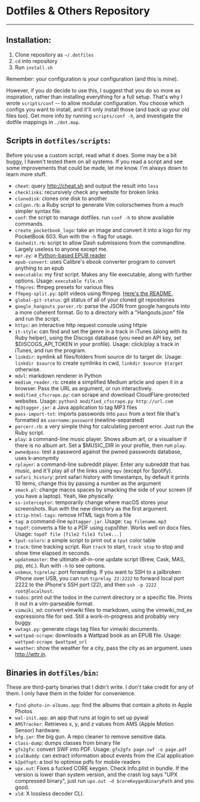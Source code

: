 # Dotfiles & Others Repository
---

## Installation:
1. Clone repository as `~/.dotfiles`
2. `cd` into repository
3. Run `install.sh`


Remember: your configuration is *your* configuration (and this is mine).

However, if you _do_ decide to use this, I suggest that you do so more as inspiration, rather than installing everything for a full setup.
That's why I wrote `scripts/conf` -- to allow modular configuration.
You choose which configs you want to install, and it'll only install those (and back up your old files too).
Get more info by running `scripts/conf -h`, and investigate the dotfile mappings in `./dot.map`.

## Scripts in `dotfiles/scripts`:
Before you use a custom script, read what it does. Some may be a bit buggy, I haven't tested them on all systems.
If you read a script and see some improvements that could be made, let me know. I'm always down to learn more stuff.

* `cheat`: query http://cheat.sh and output the result into `less`
* `checklinks`: recursively check any website for broken links
* `clonedisk`: clones one disk to another
* `colgen.rb`: a Ruby script to generate Vim colorschemes from a much simpler syntax file.
* `conf`: the script to manage dotfiles. run `conf -h` to show available commands.
* `create_pocketbook_logo`: take an image and convert it into a logo for my PocketBook 603. Run with the `-h` flag for usage.
* `dashedit.rb`: script to allow Dash submissions from the commandline. Largely useless to anyone except me.
* `epr.py`: a [Python-based EPUB reader](https://github.com/wustho/epr)
* `epub-convert`: uses Calibre's ebook converter program to convert anything to an epub
* `executable`: my first script. Makes any file executable, along with further options. Usage: `executable file.sh`
* `ffmpres`: ffmpeg presets for various files
* `ffmpeg-split.py`: split videos using ffmpeg. [Here's the README.](scripts/ffmpeg-split-README.md)
* `global-git-status`: git status of all of your cloned git repositories
* `google_hangouts_parser.rb`: parse the JSON from google hangouts into a more coherent format. Go to a directory with a "Hangouts.json" file and run the script.
* `httpc`: an interactive http request console using httpie
* `it-style`: can find and set the genre in a track in iTunes (along with its Ruby helper), using the Discogs database (you need an API key, set $DISCOGS_API_TOKEN in your profile). Usage: click/play a track in iTunes, and run the program.
* `linkdir`: symlink all files/folders from source dir to target dir. Usage: `linkdir $source` to create symlinks in cwd, `linkdir $source $target` otherwise.
* `mdvl`: markdown renderer in Python
* `medium_reader.rb`: create a simplified Medium article and open it in a browser. Pass the URL as argument, or run interactively.
* `modified_cfscrape.py`: can scrape and download CloudFlare-protected websites. Usage: `python3 modified_cfscrape.py http://url.com`
* `mp3tagger.jar`: a Java application to tag MP3 files
* `pass-import-txt`: imports passwords into `pass` from a text file that's formatted as `username:password` (newline-separated)
* `percerr.rb`: a very simple thing for calculating percent error. Just run the Ruby script.
* `play`: a command-line music player. Shows album art, or a visualiser if there is no album art. Set a $MUSIC_DIR in your profile, then run `play`.
* `pwnedpass`: test a password against the pwned passwords database, uses k-anonymity
* `rplayer`: a command-line subreddit player. Enter any subreddit that has music, and it'll play all of the links using `mpv` (except for Spotify).
* `safari_history`: print safari history with timestamps, by default it prints 10 items, change this by passing a number as the argument
* `smack.pl`: change macos spaces by smacking the side of your screen (if you have a laptop). Yeah, like physically.
* `ss-interceptor`: temporarily change where macOS stores your screenshots. Run with the new directory as the first argument.
* `strip-html-tags`: remove HTML tags from a file
* `tag`: a command-line `mp3tagger.jar`. Usage: `tag filename.mp3`
* `topdf`: converts a file to a PDF using cupsfilter. Works well on docx files. Usage: `topdf file [file2 file3 file4...]`
* `tput-colors`: a simple script to print out a `tput` color table
* `track`: time tracking script. Run `track` to start, `track stop` to stop and show time elapsed in seconds.
* `updatemaster`: the ultimate all-in-one update script (Brew, Cask, MAS, pip, etc.). Run with `-h` to see options.
* `usbmux`, `tcprelay`: port forwarding. If you want to SSH to a jailbroken iPhone over USB, you can run `tcprelay 22:2222` to forward local port 2222 to the iPhone's SSH port (22), and then `ssh -p 2222 root@localhost`.
* `todos`: print out the todos in the current directory or a specific file. Prints it out in a vim-parseable format.
* `vimwiki_md`: convert vimwiki files to markdown, using the vimwiki_md_ex expressions file for sed. Still a work-in-progress and probably very buggy.
* `vwtags.py`: generate ctags tag files for vimwiki documents.
* `wattpad-scrape`: downloads a Wattpad book as an EPUB file. Usage: `wattpad-scrape $wattpad_url`
* `weather`: show the weather for a city, pass the city as an argument. uses http://wttr.in.

## Binaries in `dotfiles/bin`:
These are third-party binaries that I didn't write. I don't take credit for any of them. I only have them in the folder for convenience.

* `find-photo-in-albums.app`: find the albums that contain a photo in Apple Photos
* `wal-init.app`: an app that runs at login to set up pywal
* `AMSTracker`: Retrieves x, y, and z values from AMS (Apple Motion Sensor) hardware.
* `bfg.jar`: the big gun. A repo cleaner to remove sensitive data.
* `class-dump`: dumps classes from binary file
* `gfx2gfx`: convert SWF into PDF. Usage: `gfx2gfx page.swf -o page.pdf`
* `icalBuddy`: can extract information about events from the iCal application
* `k2pdfopt`: a tool to optimise pdfs for mobile readers
* `upx.out`: Fixes a fucked CORE keygen. Check Info.plist in bundle. If the version is lower than system version, and the crash log says "UPX compressed binary", just run `upx.out -d $coreKeygenBinaryPath` and you good.
* `xld`: X lossless decoder CLI.
